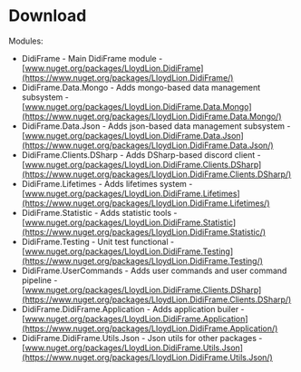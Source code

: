 # Download

Modules:

* DidiFrame - Main DidiFrame module - [www.nuget.org/packages/LloydLion.DidiFrame](https://www.nuget.org/packages/LloydLion.DidiFrame/)
* DidiFrame.Data.Mongo - Adds mongo-based data management subsystem - [www.nuget.org/packages/LloydLion.DidiFrame.Data.Mongo](https://www.nuget.org/packages/LloydLion.DidiFrame.Data.Mongo/)
* DidiFrame.Data.Json - Adds json-based data management subsystem - [www.nuget.org/packages/LloydLion.DidiFrame.Data.Json](https://www.nuget.org/packages/LloydLion.DidiFrame.Data.Json/)
* DidiFrame.Clients.DSharp - Adds DSharp-based discord client - [www.nuget.org/packages/LloydLion.DidiFrame.Clients.DSharp](https://www.nuget.org/packages/LloydLion.DidiFrame.Clients.DSharp/)
* DidiFrame.Lifetimes - Adds lifetimes system - [www.nuget.org/packages/LloydLion.DidiFrame.Lifetimes](https://www.nuget.org/packages/LloydLion.DidiFrame.Lifetimes/)
* DidiFrame.Statistic - Adds statistic tools - [www.nuget.org/packages/LloydLion.DidiFrame.Statistic](https://www.nuget.org/packages/LloydLion.DidiFrame.Statistic/)
* DidiFrame.Testing - Unit test functional - [www.nuget.org/packages/LloydLion.DidiFrame.Testing](https://www.nuget.org/packages/LloydLion.DidiFrame.Testing/)
* DidiFrame.UserCommands - Adds user commands and user command pipeline - [www.nuget.org/packages/LloydLion.DidiFrame.Clients.DSharp](https://www.nuget.org/packages/LloydLion.DidiFrame.Clients.DSharp/)
* DidiFrame.DidiFrame.Application - Adds application builer - [www.nuget.org/packages/LloydLion.DidiFrame.Application](https://www.nuget.org/packages/LloydLion.DidiFrame.Application/)
* DidiFrame.DidiFrame.Utils.Json - Json utils for other packages - [www.nuget.org/packages/LloydLion.DidiFrame.Utils.Json](https://www.nuget.org/packages/LloydLion.DidiFrame.Utils.Json/)